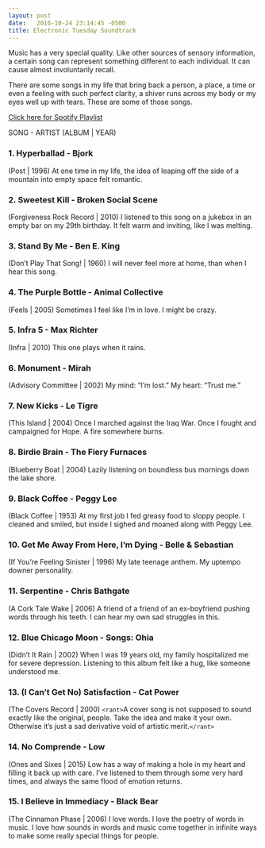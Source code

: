 ```yaml
---
layout: post
date:   2016-10-24 23:14:45 -0500
title: Electronic Tuesday Soundtrack
---
```


Music has a very special quality. Like other sources of sensory information, a certain song can represent something different to each individual.  It can cause almost involuntarily recall.

There are some songs in my life that bring back a person, a place, a time or even a feeling with such perfect clarity, a shiver runs across my body or my eyes well up with tears.  These are some of those songs.

[Click here for Spotify Playlist](https://open.spotify.com/user/kaminalu/playlist/1GWAHU8wc5uryqTr2pgZRW)

SONG - ARTIST 
(ALBUM | YEAR)

### 1. Hyperballad - Bjork 
(Post | 1996)
At one time in my life, the idea of leaping off the side of a mountain into empty space felt romantic.

### 2. Sweetest Kill - Broken Social Scene 
(Forgiveness Rock Record | 2010)
I listened to this song on a jukebox in an empty bar on my 29th birthday.  It felt warm and inviting, like I was melting.

### 3. Stand By Me - Ben E. King
(Don’t Play That Song! | 1960)
I will never feel more at home, than when I hear this song.

### 4. The Purple Bottle - Animal Collective
(Feels | 2005)
Sometimes I feel like I’m in love.  I might be crazy.

### 5. Infra 5 - Max Richter
(Infra | 2010)
This one plays when it rains.

### 6. Monument - Mirah
(Advisory Committee | 2002)
My mind: “I’m lost.”
My heart: “Trust me.”

### 7. New Kicks - Le Tigre
(This Island | 2004)
Once I marched against the Iraq War.  Once I fought and campaigned for Hope.  A fire somewhere burns.

### 8. Birdie Brain - The Fiery Furnaces
(Blueberry Boat | 2004)
Lazily listening on boundless bus mornings down the lake shore.

### 9. Black Coffee - Peggy Lee
(Black Coffee | 1953)
At my first job I fed greasy food to sloppy people. I cleaned and smiled, but inside I sighed and moaned along with Peggy Lee.

### 10. Get Me Away From Here, I’m Dying - Belle & Sebastian
(If You’re Feeling Sinister | 1996)
My late teenage anthem.  My uptempo downer personality.

### 11. Serpentine - Chris Bathgate
(A Cork Tale Wake | 2006)
A friend of a friend of an ex-boyfriend pushing words through his teeth. I can hear my own sad struggles in this.

### 12. Blue Chicago Moon - Songs: Ohia
(Didn’t It Rain | 2002)
When I was 19 years old, my family hospitalized me for severe depression. Listening to this album felt like a hug, like someone understood me.

### 13. (I Can’t Get No) Satisfaction - Cat Power
(The Covers Record | 2000)
`<rant>`A cover song is not supposed to sound exactly like the original, people. Take the idea and make it your own. Otherwise it’s just a sad derivative void of artistic merit.`</rant>`

### 14. No Comprende - Low
(Ones and Sixes | 2015)
Low has a way of making a hole in my heart and filling it back up with care.  I’ve listened to them through some very hard times, and always the same flood of emotion returns.

### 15. I Believe in Immediacy - Black Bear
(The Cinnamon Phase | 2006)
I love words.  I love the poetry of words in music.  I love how sounds in words and music come together in infinite ways to make some really special things for people.
